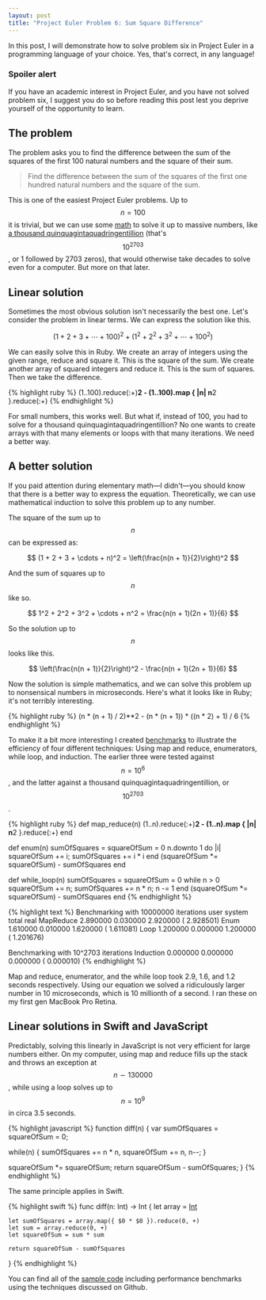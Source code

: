 ```yaml
---
layout: post
title: "Project Euler Problem 6: Sum Square Difference"
---
```


In this post, I will demonstrate how to solve problem six in Project Euler in a programming language of your choice. Yes, that's correct, in any language!

### Spoiler alert

If you have an academic interest in Project Euler, and you have not solved problem six, I suggest you do so before reading this post lest you deprive yourself of the opportunity to learn.

## The problem

The problem asks you to find the difference between the sum of the squares of the first 100 natural numbers and the square of their sum.

> Find the difference between the sum of the squares of the first one hundred natural numbers and the square of the sum.

This is one of the easiest Project Euler problems. Up to $$n = 100$$ it is trivial, but we can use some [math][2] to solve it up to massive numbers, like [a thousand quinquagintaquadringentillion][4] (that's $$10^{2703}$$, or 1 followed by 2703 zeros), that would otherwise take decades to solve even for a computer. But more on that later.

## Linear solution

Sometimes the most obvious solution isn't necessarily the best one. Let's consider the problem in linear terms. We can express the solution like this.

$$
(1 + 2 + 3 + \cdots + 100)^2 + (1^2 + 2^2 + 3^2 + \cdots + 100^2)
$$

We can easily solve this in Ruby. We create an array of integers using the given range, reduce and square it. This is the square of the sum. We create another array of squared integers and reduce it. This is the sum of squares. Then we take the difference.

{% highlight ruby %}
(1..100).reduce(:+)**2 - (1..100).map { |n| n**2 }.reduce(:+)
{% endhighlight %}

For small numbers, this works well. But what if, instead of 100, you had to solve for a thousand quinquagintaquadringentillion? No one wants to create arrays with that many elements or loops with that many iterations. We need a better way.

## A better solution

If you paid attention during elementary math&mdash;I didn't&mdash;you should know that there is a better way to express the equation. Theoretically, we can use mathematical induction to solve this problem up to any number.

The square of the sum up to $$n$$ can be expressed as:

$$
(1 + 2 + 3 + \cdots + n)^2 = \left(\frac{n(n + 1)}{2}\right)^2
$$

And the sum of squares up to $$n$$ like so.

$$
1^2 + 2^2 + 3^2 + \cdots + n^2 = \frac{n(n + 1)(2n + 1)}{6}
$$

So the solution up to $$n$$ looks like this.

$$
\left(\frac{n(n + 1)}{2}\right)^2 - \frac{n(n + 1)(2n + 1)}{6}
$$

Now the solution is simple mathematics, and we can solve this problem up to nonsensical numbers in microseconds. Here's what it looks like in Ruby; it's not terribly interesting.

{% highlight ruby %}
(n * (n + 1) / 2)**2 - (n * (n + 1)) * ((n * 2) + 1) / 6
{% endhighlight %}

To make it a bit more interesting I created [benchmarks][5] to illustrate the efficiency of four different techniques: Using map and reduce, enumerators, while loop, and induction. The earlier three were tested against $$n = 10^6$$, and the latter against a thousand quinquagintaquadringentillion, or $$10^{2703}$$.

{% highlight ruby %}
def map_reduce(n)
  (1..n).reduce(:+)**2 - (1..n).map { |n| n**2 }.reduce(:+)
end

def enum(n)
  sumOfSquares = squareOfSum = 0
  n.downto 1 do |i|
    squareOfSum += i; sumOfSquares += i * i
  end
  (squareOfSum *= squareOfSum) - sumOfSquares
end

def while_loop(n)
  sumOfSquares = squareOfSum = 0
  while n > 0
    squareOfSum += n; sumOfSquares += n * n; n -= 1
  end
  (squareOfSum *= squareOfSum) - sumOfSquares
end
{% endhighlight %}

{% highlight text %}
Benchmarking with 10000000 iterations
       user     system      total        real
MapReduce  2.890000   0.030000   2.920000 (  2.928501)
Enum       1.610000   0.010000   1.620000 (  1.611081)
Loop       1.200000   0.000000   1.200000 (  1.201676)

Benchmarking with 10^2703 iterations
Induction  0.000000   0.000000   0.000000 (  0.000010)
{% endhighlight %}

Map and reduce, enumerator, and the while loop took 2.9, 1.6, and 1.2 seconds respectively. Using our equation we solved a ridiculously larger number in 10 microseconds, which is 10 millionth of a second. I ran these on my first gen MacBook Pro Retina.

## Linear solutions in Swift and JavaScript

Predictably, solving this linearly in JavaScript is not very efficient for large numbers either. On my computer, using map and reduce fills up the stack and throws an exception at $$n \sim 130000$$, while using a loop solves up to $$n = 10^9$$ in circa 3.5 seconds.

{% highlight javascript %}
function diff(n) {
  var sumOfSquares = squareOfSum = 0;

  while(n) {
    sumOfSquares += n * n, squareOfSum += n, n--;
  }

  squareOfSum *= squareOfSum;
  return squareOfSum - sumOfSquares;
}
{% endhighlight %}

The same principle applies in Swift.

{% highlight swift %}
func diff(n: Int) -> Int {
    let array = [Int](1...n)

    let sumOfSquares = array.map({ $0 * $0 }).reduce(0, +)
    let sum = array.reduce(0, +)
    let squareOfSum = sum * sum

    return squareOfSum - sumOfSquares
}
{% endhighlight %}

You can find all of the [sample code][5] including performance benchmarks using the techniques discussed on Github.

[1]: http://www.inkk.co/entries/80-project-euler-large-sum
[2]: http://en.wikipedia.org/wiki/Mathematical_induction
[3]: http://en.wikipedia.org/wiki/MapReduce
[4]: http://en.wikipedia.org/wiki/Names_of_large_numbers
[5]: https://gist.github.com/abitdodgy/b88a8018527107eb25c9

<script type="text/javascript" src="http://cdn.mathjax.org/mathjax/latest/MathJax.js?config=TeX-AMS-MML_HTMLorMML"></script>
